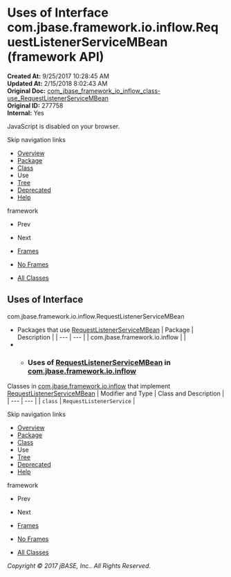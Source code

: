 # Uses of Interface com.jbase.framework.io.inflow.RequestListenerServiceMBean (framework   API)

**Created At:** 9/25/2017 10:28:45 AM  
**Updated At:** 2/15/2018 8:02:43 AM  
**Original Doc:** [com_jbase_framework_io_inflow_class-use_RequestListenerServiceMBean](https://docs.jbase.com/39227-class-use/com_jbase_framework_io_inflow_class-use_RequestListenerServiceMBean)  
**Original ID:** 277758  
**Internal:** Yes  

<!--<br>    try {<br>        if (location.href.indexOf('is-external=true') == -1) {<br>            parent.document.title="Uses of Interface com.jbase.framework.io.inflow.RequestListenerServiceMBean (framework   API)";<br>        }<br>    }<br>    catch(err) {<br>    }<br>//-->
JavaScript is disabled on your browser.

Skip navigation links

- [Overview](../../../../../../overview-summary.html)
- [Package](./../../com.jbase.framework.io.inflow-%28framework---api%29)
- [Class](./../../requestlistenerservicembean-%28framework---api%29 "interface in com.jbase.framework.io.inflow")
- Use
- [Tree](./../../com.jbase.framework.io.inflow-class-hierarchy-%28framework---api%29)
- [Deprecated](../../../../../../deprecated-list.html)
- [Help](../../../../../../help-doc.html)


framework <br>

- Prev
- Next


- [Frames](./.)
- [No Frames](./.)


- [All Classes](../../../../../../allclasses-noframe.html)


<!--<br>  allClassesLink = document.getElementById("allclasses\_navbar\_top");<br>  if(window==top) {<br>    allClassesLink.style.display = "block";<br>  }<br>  else {<br>    allClassesLink.style.display = "none";<br>  }<br>  //-->

## Uses of Interface
com.jbase.framework.io.inflow.RequestListenerServiceMBean

- Packages that use [RequestListenerServiceMBean](./../../requestlistenerservicembean-%28framework---api%29 "interface in com.jbase.framework.io.inflow") | Package | Description |
| --- | --- |
| com.jbase.framework.io.inflow |   |
- - ### Uses of [RequestListenerServiceMBean](./../../requestlistenerservicembean-%28framework---api%29 "interface in com.jbase.framework.io.inflow") in [com.jbase.framework.io.inflow](./../../com.jbase.framework.io.inflow-%28framework---api%29)


Classes in [com.jbase.framework.io.inflow](./../../com.jbase.framework.io.inflow-%28framework---api%29) that implement [RequestListenerServiceMBean](./../../requestlistenerservicembean-%28framework---api%29 "interface in com.jbase.framework.io.inflow") | Modifier and Type | Class and Description |
| --- | --- |
| `class` | `RequestListenerService`  |

Skip navigation links

- [Overview](../../../../../../overview-summary.html)
- [Package](./../../com.jbase.framework.io.inflow-%28framework---api%29)
- [Class](./../../requestlistenerservicembean-%28framework---api%29 "interface in com.jbase.framework.io.inflow")
- Use
- [Tree](./../../com.jbase.framework.io.inflow-class-hierarchy-%28framework---api%29)
- [Deprecated](../../../../../../deprecated-list.html)
- [Help](../../../../../../help-doc.html)


framework <br>

- Prev
- Next


- [Frames](./.)
- [No Frames](./.)


- [All Classes](../../../../../../allclasses-noframe.html)


<!--<br>  allClassesLink = document.getElementById("allclasses\_navbar\_bottom");<br>  if(window==top) {<br>    allClassesLink.style.display = "block";<br>  }<br>  else {<br>    allClassesLink.style.display = "none";<br>  }<br>  //-->

*Copyright © 2017 jBASE, Inc.. All Rights Reserved.*
